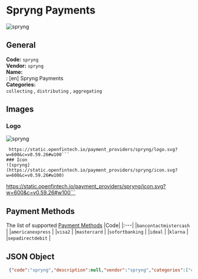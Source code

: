 # Spryng Payments 
![spryng](https://static.openfintech.io/payment_providers/spryng/logo.svg?w=600&c=v0.59.26#w100)  
## General 
**Code:** `spryng`  
**Vendor:** `spryng`  
**Name:**  
:	[en] Spryng Payments  
**Categories:**  
`collecting`  , `distributing`  , `aggregating`  
## Images 
### Logo 
![spryng](https://static.openfintech.io/payment_providers/spryng/logo.svg?w=600&c=v0.59.26#w100)  
```
 https://static.openfintech.io/payment_providers/spryng/logo.svg?w=600&c=v0.59.26#w100```  
### Icon 
![spryng](https://static.openfintech.io/payment_providers/spryng/icon.svg?w=600&c=v0.59.26#w100)  
```
 https://static.openfintech.io/payment_providers/spryng/icon.svg?w=600&c=v0.59.26#w100```  
## Payment Methods 
The list of supported  [Payment Methods](#) 
|Code| 
|:---| 
|`bancontactmistercash` | 
|`americanexpress` | 
|`visa2` | 
|`mastercard` | 
|`sofortbanking` | 
|`ideal` | 
|`klarna` | 
|`sepadirectdebit` | 
 
## JSON Object 
```json
 {"code":"spryng","description":null,"vendor":"spryng","categories":["collecting","distributing","aggregating"],"countries":null,"payment_method":["bancontactmistercash","americanexpress","visa2","mastercard","sofortbanking","ideal","klarna","sepadirectdebit"],"payout_method":null,"metadata":{"about_payments_code":"spryng"},"name":{"en":"Spryng Payments"}}```  
